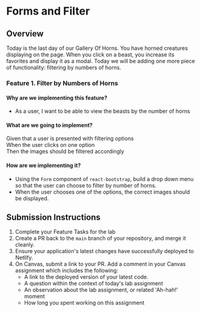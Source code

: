 # Forms and Filter

## Overview

Today is the last day of our Gallery Of Horns. You have horned creatures displaying on the page. When you click on a beast, you increase its favorites and display it as a modal. Today we will be adding one more piece of functionality: filtering by numbers of horns.

### Feature 1. Filter by Numbers of Horns

#### Why are we implementing this feature?

- As a user, I want to be able to view the beasts by the number of horns

#### What are we going to implement?

Given that a user is presented with filtering options  
When the user clicks on one option  
Then the images should be filtered accordingly

#### How are we implementing it?

- Using the `Form` component of `react-bootstrap`, build a drop down menu so that the user can choose to filter by number of horns.
- When the user chooses one of the options, the correct images should be displayed.

## Submission Instructions

1. Complete your Feature Tasks for the lab
1. Create a PR back to the `main` branch of your repository, and merge it cleanly.
1. Ensure your application's latest changes have successfully deployed to Netlify.
1. On Canvas, submit a link to your PR. Add a comment in your Canvas assignment which includes the following:
    - A link to the deployed version of your latest code.
    - A question within the context of today's lab assignment
    - An observation about the lab assignment, or related 'Ah-hah!' moment
    - How long you spent working on this assignment
